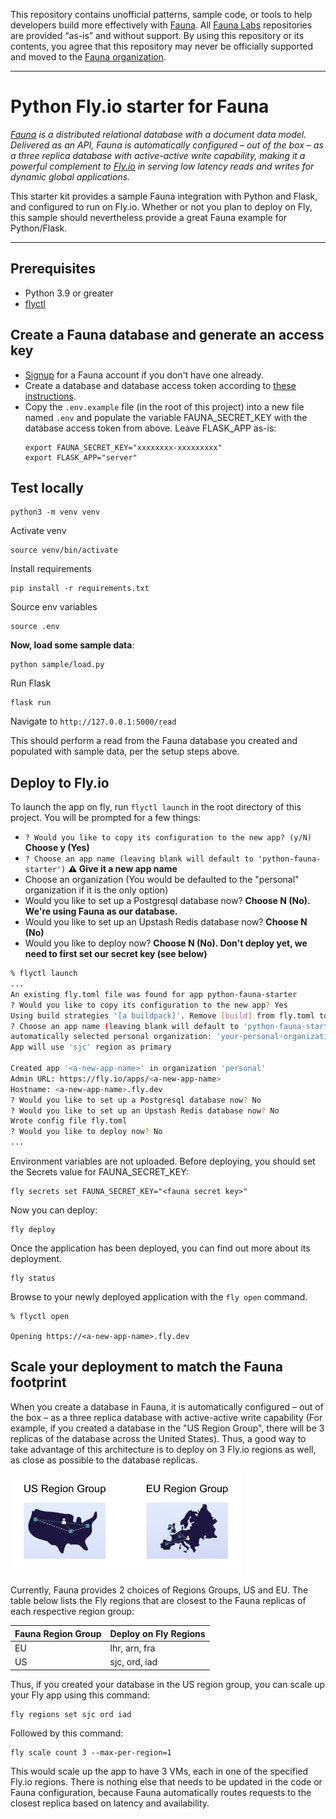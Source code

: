 This repository contains unofficial patterns, sample code, or tools to help developers build more effectively with [Fauna][fauna]. All [Fauna Labs][fauna-labs] repositories are provided “as-is” and without support. By using this repository or its contents, you agree that this repository may never be officially supported and moved to the [Fauna organization][fauna-organization].

---

# Python Fly.io starter for Fauna

*[Fauna](https://fauna.com/) is a distributed relational database with a document data model. Delivered as an API, Fauna is automatically configured – out of the box – as a three replica database with active-active write capability, making it a powerful complement to [Fly.io](https://fly.io/) in serving low latency reads and writes for dynamic global applications.*

This starter kit provides a sample Fauna integration with Python and Flask, and configured to run on Fly.io. Whether or not you plan to deploy on Fly, this sample should nevertheless provide a great Fauna example for Python/Flask.

---

## Prerequisites
* Python 3.9 or greater
* [flyctl](https://fly.io/docs/hands-on/install-flyctl/)


## Create a Fauna database and generate an access key

* [Signup](https://dashboard.fauna.com/register) for a Fauna account if you don't have one already.
* Create a database and database access token according to [these instructions](https://docs.fauna.com/fauna/current/get_started/client_quick_start?lang=python).
* Copy the `.env.example` file (in the root of this project) into a new file named `.env` and populate the variable FAUNA_SECRET_KEY with the database access token from above. Leave FLASK_APP as-is:
  ```
  export FAUNA_SECRET_KEY="xxxxxxxx-xxxxxxxxx"
  export FLASK_APP="server"
  ```

## Test locally

```
python3 -m venv venv
```

Activate venv
```
source venv/bin/activate
```

Install requirements
```
pip install -r requirements.txt
```

Source env variables
```
source .env
```

__Now, load some sample data__:
```
python sample/load.py
```



Run Flask
```
flask run
```

Navigate to `http://127.0.0.1:5000/read`

This should perform a read from the Fauna database you created and populated with sample data, per the setup steps above.

## Deploy to Fly.io

To launch the app on fly, run `flyctl launch` in the root directory of this project.
You will be prompted for a few things:

* `? Would you like to copy its configuration to the new app? (y/N)` **Choose y (Yes)**
* `? Choose an app name (leaving blank will default to 'python-fauna-starter')` **⚠️ Give it a new app name**
* Choose an organization
  (You would be defaulted to the "personal" organization if it is the only option)
* Would you like to set up a Postgresql database now? **Choose N (No). We're using Fauna as our database.**
* Would you like to set up an Upstash Redis database now? **Choose N (No)**
* Would you like to deploy now? **Choose N (No). Don't deploy yet, we need to first set our secret key (see below)**

```bash
% flyctl launch
...
An existing fly.toml file was found for app python-fauna-starter
? Would you like to copy its configuration to the new app? Yes
Using build strategies '[a buildpack]'. Remove [build] from fly.toml to force a rescan
? Choose an app name (leaving blank will default to 'python-fauna-starter') <a-new-app-name>
automatically selected personal organization: 'your-personal-organization'
App will use 'sjc' region as primary

Created app '<a-new-app-name>' in organization 'personal'
Admin URL: https://fly.io/apps/<a-new-app-name>
Hostname: <a-new-app-name>.fly.dev
? Would you like to set up a Postgresql database now? No
? Would you like to set up an Upstash Redis database now? No
Wrote config file fly.toml
? Would you like to deploy now? No
...
```

Environment variables are not uploaded. Before deploying, you should set the Secrets value for FAUNA_SECRET_KEY: 
```
fly secrets set FAUNA_SECRET_KEY="<fauna secret key>"
```

Now you can deploy:
```
fly deploy
```

Once the application has been deployed, you can find out more about its deployment. 
```
fly status
```

Browse to your newly deployed application with the `fly open` command.
```
% flyctl open

Opening https://<a-new-app-name>.fly.dev
```


## Scale your deployment to match the Fauna footprint

When you create a database in Fauna, it is automatically configured – out of the box – as a three replica database with active-active write capability (For example, if you created a database in the "US Region Group", there will be 3 replicas of the database across the United States). Thus, a good way to take advantage of this architecture is to deploy on 3 Fly.io regions as well, as close as possible to the database replicas.

<img src="img/RG.png" alt="Region Groups" width="370">

Currently, Fauna provides 2 choices of Regions Groups, US and EU. The table below lists the Fly regions that are closest to the Fauna replicas of each respective region group:

| Fauna Region Group | Deploy on Fly Regions |
|--------------------|-----------------------|
| EU                 | lhr, arn, fra         |
| US                 | sjc, ord, iad         |

Thus, if you created your database in the US region group, you can scale up your Fly app using this command:

```
fly regions set sjc ord iad
```

Followed by this command:

```
fly scale count 3 --max-per-region=1
```

This would scale up the app to have 3 VMs, each in one of the specified Fly.io regions. There is nothing else that needs to be updated in the code or Fauna configuration, because Fauna automatically routes requests to the closest replica based on latency and availability. 



[fauna]: https://www.fauna.com/
[fauna-labs]: https://github.com/fauna-labs
[fauna-organization]: https://github.com/fauna
